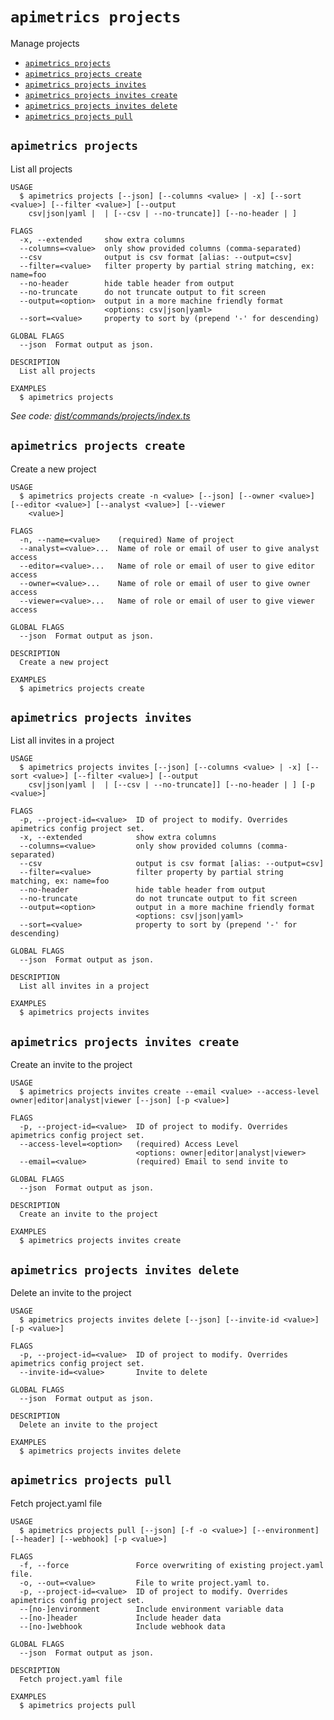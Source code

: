 `apimetrics projects`
=====================

Manage projects

* [`apimetrics projects`](#apimetrics-projects)
* [`apimetrics projects create`](#apimetrics-projects-create)
* [`apimetrics projects invites`](#apimetrics-projects-invites)
* [`apimetrics projects invites create`](#apimetrics-projects-invites-create)
* [`apimetrics projects invites delete`](#apimetrics-projects-invites-delete)
* [`apimetrics projects pull`](#apimetrics-projects-pull)

## `apimetrics projects`

List all projects

```
USAGE
  $ apimetrics projects [--json] [--columns <value> | -x] [--sort <value>] [--filter <value>] [--output
    csv|json|yaml |  | [--csv | --no-truncate]] [--no-header | ]

FLAGS
  -x, --extended     show extra columns
  --columns=<value>  only show provided columns (comma-separated)
  --csv              output is csv format [alias: --output=csv]
  --filter=<value>   filter property by partial string matching, ex: name=foo
  --no-header        hide table header from output
  --no-truncate      do not truncate output to fit screen
  --output=<option>  output in a more machine friendly format
                     <options: csv|json|yaml>
  --sort=<value>     property to sort by (prepend '-' for descending)

GLOBAL FLAGS
  --json  Format output as json.

DESCRIPTION
  List all projects

EXAMPLES
  $ apimetrics projects
```

_See code: [dist/commands/projects/index.ts](https://github.com/APImetrics/APIm-CLI/blob/v0.0.0/dist/commands/projects/index.ts)_

## `apimetrics projects create`

Create a new project

```
USAGE
  $ apimetrics projects create -n <value> [--json] [--owner <value>] [--editor <value>] [--analyst <value>] [--viewer
    <value>]

FLAGS
  -n, --name=<value>    (required) Name of project
  --analyst=<value>...  Name of role or email of user to give analyst access
  --editor=<value>...   Name of role or email of user to give editor access
  --owner=<value>...    Name of role or email of user to give owner access
  --viewer=<value>...   Name of role or email of user to give viewer access

GLOBAL FLAGS
  --json  Format output as json.

DESCRIPTION
  Create a new project

EXAMPLES
  $ apimetrics projects create
```

## `apimetrics projects invites`

List all invites in a project

```
USAGE
  $ apimetrics projects invites [--json] [--columns <value> | -x] [--sort <value>] [--filter <value>] [--output
    csv|json|yaml |  | [--csv | --no-truncate]] [--no-header | ] [-p <value>]

FLAGS
  -p, --project-id=<value>  ID of project to modify. Overrides apimetrics config project set.
  -x, --extended            show extra columns
  --columns=<value>         only show provided columns (comma-separated)
  --csv                     output is csv format [alias: --output=csv]
  --filter=<value>          filter property by partial string matching, ex: name=foo
  --no-header               hide table header from output
  --no-truncate             do not truncate output to fit screen
  --output=<option>         output in a more machine friendly format
                            <options: csv|json|yaml>
  --sort=<value>            property to sort by (prepend '-' for descending)

GLOBAL FLAGS
  --json  Format output as json.

DESCRIPTION
  List all invites in a project

EXAMPLES
  $ apimetrics projects invites
```

## `apimetrics projects invites create`

Create an invite to the project

```
USAGE
  $ apimetrics projects invites create --email <value> --access-level owner|editor|analyst|viewer [--json] [-p <value>]

FLAGS
  -p, --project-id=<value>  ID of project to modify. Overrides apimetrics config project set.
  --access-level=<option>   (required) Access Level
                            <options: owner|editor|analyst|viewer>
  --email=<value>           (required) Email to send invite to

GLOBAL FLAGS
  --json  Format output as json.

DESCRIPTION
  Create an invite to the project

EXAMPLES
  $ apimetrics projects invites create
```

## `apimetrics projects invites delete`

Delete an invite to the project

```
USAGE
  $ apimetrics projects invites delete [--json] [--invite-id <value>] [-p <value>]

FLAGS
  -p, --project-id=<value>  ID of project to modify. Overrides apimetrics config project set.
  --invite-id=<value>       Invite to delete

GLOBAL FLAGS
  --json  Format output as json.

DESCRIPTION
  Delete an invite to the project

EXAMPLES
  $ apimetrics projects invites delete
```

## `apimetrics projects pull`

Fetch project.yaml file

```
USAGE
  $ apimetrics projects pull [--json] [-f -o <value>] [--environment] [--header] [--webhook] [-p <value>]

FLAGS
  -f, --force               Force overwriting of existing project.yaml file.
  -o, --out=<value>         File to write project.yaml to.
  -p, --project-id=<value>  ID of project to modify. Overrides apimetrics config project set.
  --[no-]environment        Include environment variable data
  --[no-]header             Include header data
  --[no-]webhook            Include webhook data

GLOBAL FLAGS
  --json  Format output as json.

DESCRIPTION
  Fetch project.yaml file

EXAMPLES
  $ apimetrics projects pull
```
